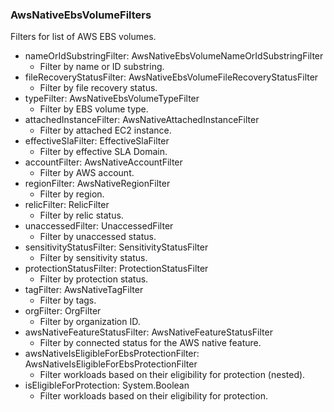 ### AwsNativeEbsVolumeFilters
Filters for list of AWS EBS volumes.

- nameOrIdSubstringFilter: AwsNativeEbsVolumeNameOrIdSubstringFilter
  - Filter by name or ID substring.
- fileRecoveryStatusFilter: AwsNativeEbsVolumeFileRecoveryStatusFilter
  - Filter by file recovery status.
- typeFilter: AwsNativeEbsVolumeTypeFilter
  - Filter by EBS volume type.
- attachedInstanceFilter: AwsNativeAttachedInstanceFilter
  - Filter by attached EC2 instance.
- effectiveSlaFilter: EffectiveSlaFilter
  - Filter by effective SLA Domain.
- accountFilter: AwsNativeAccountFilter
  - Filter by AWS account.
- regionFilter: AwsNativeRegionFilter
  - Filter by region.
- relicFilter: RelicFilter
  - Filter by relic status.
- unaccessedFilter: UnaccessedFilter
  - Filter by unaccessed status.
- sensitivityStatusFilter: SensitivityStatusFilter
  - Filter by sensitivity status.
- protectionStatusFilter: ProtectionStatusFilter
  - Filter by protection status.
- tagFilter: AwsNativeTagFilter
  - Filter by tags.
- orgFilter: OrgFilter
  - Filter by organization ID.
- awsNativeFeatureStatusFilter: AwsNativeFeatureStatusFilter
  - Filter by connected status for the AWS native feature.
- awsNativeIsEligibleForEbsProtectionFilter: AwsNativeIsEligibleForEbsProtectionFilter
  - Filter workloads based on their eligibility for protection (nested).
- isEligibleForProtection: System.Boolean
  - Filter workloads based on their eligibility for protection.
